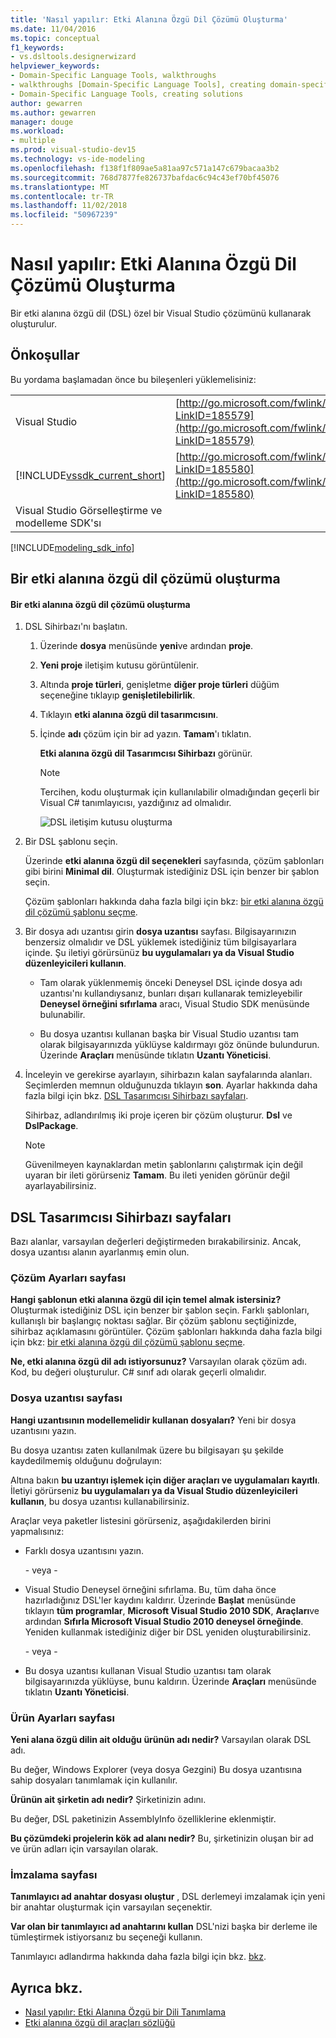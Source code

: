 ```yaml
---
title: 'Nasıl yapılır: Etki Alanına Özgü Dil Çözümü Oluşturma'
ms.date: 11/04/2016
ms.topic: conceptual
f1_keywords:
- vs.dsltools.designerwizard
helpviewer_keywords:
- Domain-Specific Language Tools, walkthroughs
- walkthroughs [Domain-Specific Language Tools], creating domain-specific language
- Domain-Specific Language Tools, creating solutions
author: gewarren
ms.author: gewarren
manager: douge
ms.workload:
- multiple
ms.prod: visual-studio-dev15
ms.technology: vs-ide-modeling
ms.openlocfilehash: f138f1f809ae5a81aa97c571a147c679bacaa3b2
ms.sourcegitcommit: 768d7877fe826737bafdac6c94c43ef70bf45076
ms.translationtype: MT
ms.contentlocale: tr-TR
ms.lasthandoff: 11/02/2018
ms.locfileid: "50967239"
---
```

# <a name="how-to-create-a-domain-specific-language-solution"></a>Nasıl yapılır: Etki Alanına Özgü Dil Çözümü Oluşturma
Bir etki alanına özgü dil (DSL) özel bir Visual Studio çözümünü kullanarak oluşturulur.

## <a name="prerequisites"></a>Önkoşullar
 Bu yordama başlamadan önce bu bileşenleri yüklemelisiniz:


| | |
|-|-|
| Visual Studio | [http://go.microsoft.com/fwlink/?LinkID=185579](http://go.microsoft.com/fwlink/?LinkID=185579) |
| [!INCLUDE[vssdk_current_short](../modeling/includes/vssdk_current_short_md.md)] | [http://go.microsoft.com/fwlink/?LinkID=185580](http://go.microsoft.com/fwlink/?LinkID=185580) |
| Visual Studio Görselleştirme ve modelleme SDK'sı | |

[!INCLUDE[modeling_sdk_info](includes/modeling_sdk_info.md)]


## <a name="creating-a-domain-specific-language-solution"></a>Bir etki alanına özgü dil çözümü oluşturma

#### <a name="to-create-a-domain-specific-language-solution"></a>Bir etki alanına özgü dil çözümü oluşturma

1. DSL Sihirbazı'nı başlatın.

   1. Üzerinde **dosya** menüsünde **yeni**ve ardından **proje**.

   2. **Yeni proje** iletişim kutusu görüntülenir.

   3. Altında **proje türleri**, genişletme **diğer proje türleri** düğüm seçeneğine tıklayıp **genişletilebilirlik**.

   4. Tıklayın **etki alanına özgü dil tasarımcısını**.

   5. İçinde **adı** çözüm için bir ad yazın. **Tamam**'ı tıklatın.

       **Etki alanına özgü dil Tasarımcısı Sihirbazı** görünür.

      > [!NOTE]
      >  Tercihen, kodu oluşturmak için kullanılabilir olmadığından geçerli bir Visual C# tanımlayıcısı, yazdığınız ad olmalıdır.

      ![DSL iletişim kutusu oluşturma](../modeling/media/create_dsldialog.png)

2. Bir DSL şablonu seçin.

    Üzerinde **etki alanına özgü dil seçenekleri** sayfasında, çözüm şablonları gibi birini **Minimal dil**. Oluşturmak istediğiniz DSL için benzer bir şablon seçin.

    Çözüm şablonları hakkında daha fazla bilgi için bkz: [bir etki alanına özgü dil çözümü şablonu seçme](../modeling/choosing-a-domain-specific-language-solution-template.md).

3. Bir dosya adı uzantısı girin **dosya uzantısı** sayfası. Bilgisayarınızın benzersiz olmalıdır ve DSL yüklemek istediğiniz tüm bilgisayarlara içinde. Şu iletiyi görürsünüz **bu uygulamaları ya da Visual Studio düzenleyicileri kullanın**.

   -   Tam olarak yüklenmemiş önceki Deneysel DSL içinde dosya adı uzantısı'nı kullandıysanız, bunları dışarı kullanarak temizleyebilir **Deneysel örneğini sıfırlama** aracı, Visual Studio SDK menüsünde bulunabilir.

   -   Bu dosya uzantısı kullanan başka bir Visual Studio uzantısı tam olarak bilgisayarınızda yüklüyse kaldırmayı göz önünde bulundurun. Üzerinde **Araçları** menüsünde tıklatın **Uzantı Yöneticisi**.

4. İnceleyin ve gerekirse ayarlayın, sihirbazın kalan sayfalarında alanları. Seçimlerden memnun olduğunuzda tıklayın **son**. Ayarlar hakkında daha fazla bilgi için bkz. [DSL Tasarımcısı Sihirbazı sayfaları](#settings).

    Sihirbaz, adlandırılmış iki proje içeren bir çözüm oluşturur. **Dsl** ve **DslPackage**.

   > [!NOTE]
   >  Güvenilmeyen kaynaklardan metin şablonlarını çalıştırmak için değil uyaran bir ileti görürseniz **Tamam**. Bu ileti yeniden görünür değil ayarlayabilirsiniz.

## <a name="settings"></a> DSL Tasarımcısı Sihirbazı sayfaları
 Bazı alanlar, varsayılan değerleri değiştirmeden bırakabilirsiniz. Ancak, dosya uzantısı alanın ayarlanmış emin olun.

### <a name="solution-settings-page"></a>Çözüm Ayarları sayfası
 **Hangi şablonun etki alanına özgü dil için temel almak istersiniz?**
Oluşturmak istediğiniz DSL için benzer bir şablon seçin. Farklı şablonları, kullanışlı bir başlangıç noktası sağlar. Bir çözüm şablonu seçtiğinizde, sihirbaz açıklamasını görüntüler. Çözüm şablonları hakkında daha fazla bilgi için bkz: [bir etki alanına özgü dil çözümü şablonu seçme](../modeling/choosing-a-domain-specific-language-solution-template.md).

 **Ne, etki alanına özgü dil adı istiyorsunuz?**
Varsayılan olarak çözüm adı. Kod, bu değeri oluşturulur. C# sınıf adı olarak geçerli olmalıdır.

### <a name="file-extension-page"></a>Dosya uzantısı sayfası
 **Hangi uzantısının modellemelidir kullanan dosyaları?**
Yeni bir dosya uzantısını yazın.

 Bu dosya uzantısı zaten kullanılmak üzere bu bilgisayarı şu şekilde kaydedilmemiş olduğunu doğrulayın:

 Altına bakın **bu uzantıyı işlemek için diğer araçları ve uygulamaları kayıtlı**. İletiyi görürseniz **bu uygulamaları ya da Visual Studio düzenleyicileri kullanın**, bu dosya uzantısı kullanabilirsiniz.

 Araçlar veya paketler listesini görürseniz, aşağıdakilerden birini yapmalısınız:

-   Farklı dosya uzantısını yazın.

     \- veya -

-   Visual Studio Deneysel örneğini sıfırlama. Bu, tüm daha önce hazırladığınız DSL'ler kaydını kaldırır. Üzerinde **Başlat** menüsünde tıklayın **tüm programlar**, **Microsoft Visual Studio 2010 SDK**, **Araçları**ve ardından **Sıfırla Microsoft Visual Studio 2010 deneysel örneğinde**. Yeniden kullanmak istediğiniz diğer bir DSL yeniden oluşturabilirsiniz.

     \- veya -

-   Bu dosya uzantısı kullanan Visual Studio uzantısı tam olarak bilgisayarınızda yüklüyse, bunu kaldırın. Üzerinde **Araçları** menüsünde tıklatın **Uzantı Yöneticisi**.

### <a name="product-settings-page"></a>Ürün Ayarları sayfası
 **Yeni alana özgü dilin ait olduğu ürünün adı nedir?**
Varsayılan olarak DSL adı.

 Bu değer, Windows Explorer (veya dosya Gezgini) Bu dosya uzantısına sahip dosyaları tanımlamak için kullanılır.

 **Ürünün ait şirketin adı nedir?**
Şirketinizin adını.

 Bu değer, DSL paketinizin AssemblyInfo özelliklerine eklenmiştir.

 **Bu çözümdeki projelerin kök ad alanı nedir?**
Bu, şirketinizin oluşan bir ad ve ürün adları için varsayılan olarak.

### <a name="signing-page"></a>İmzalama sayfası
 **Tanımlayıcı ad anahtar dosyası oluştur** , DSL derlemeyi imzalamak için yeni bir anahtar oluşturmak için varsayılan seçenektir.

 **Var olan bir tanımlayıcı ad anahtarını kullan** DSL'nizi başka bir derleme ile tümleştirmek istiyorsanız bu seçeneği kullanın.

 Tanımlayıcı adlandırma hakkında daha fazla bilgi için bkz. [bkz](http://go.microsoft.com/fwlink/?LinkId=186073).

## <a name="see-also"></a>Ayrıca bkz.

- [Nasıl yapılır: Etki Alanına Özgü bir Dili Tanımlama](../modeling/how-to-define-a-domain-specific-language.md)
- [Etki alanına özgü dil araçları sözlüğü](https://msdn.microsoft.com/ca5e84cb-a315-465c-be24-76aa3df276aa)

